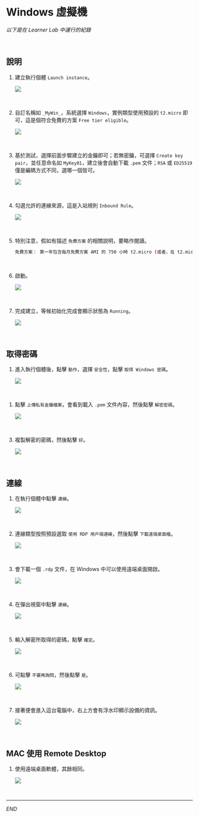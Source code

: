 # Windows 虛擬機

_以下是在 Learner Lab 中運行的紀錄_

<br>

## 說明

1. 建立執行個體 `Launch instance`。

    ![](images/img_71.png)

<br>

2. 自訂名稱如 `_MyWin_`，系統選擇 `Windows`，實例類型使用預設的 `t2.micro` 即可，這是個符合免費的方案 `Free tier eligible`。

    ![](images/img_34.png)

<br>

3. 基於測試，選擇前面步驟建立的金鑰即可；若無密鑰，可選擇 `Create key pair`，並任意命名如 `MyKey01`，建立後會自動下載 `.pem` 文件；`RSA` 或 `ED25519` 僅是編碼方式不同，選哪一個皆可。

    ![](images/img_35.png)

<br>

4. 勾選允許的連線來源，這是入站規則 `Inbound Rule`。

    ![](images/img_36.png)

<br>

5. 特別注意，假如有描述 `免費方案` 的相關説明，要略作閱讀。

    ```bash
    免費方案： 第一年包含每月免費方案 AMI 的 750 小時 t2.micro (或者，在 t2.micro 不可用的區域中則為 t3.micro) 執行個體用量、每月 750 小時公共 IPv4 位址用量、30 GiB EBS 儲存、200 萬個輸入和輸出、1 GB 快照，以及 100 GB 網際網路頻寬。
    ```

<br>

6. 啟動。

    ![](images/img_37.png)

<br>

7. 完成建立，等候初始化完成會顯示狀態為 `Running`。

    ![](images/img_38.png)

<br>

## 取得密碼

1. 進入執行個體後，點擊 `動作`，選擇 `安全性`，點擊 `取得 Windows 密碼`。

    ![](images/img_39.png)

<br>

1. 點擊 `上傳私有金鑰檔案`，會看到載入 `.pem` 文件內容，然後點擊 `解密密碼`。

    ![](images/img_40.png)

<br>

3. 複製解密的密碼，然後點擊 `好`。

    ![](images/img_41.png)

<br>

## 連線

1. 在執行個體中點擊 `連線`。

    ![](images/img_42.png)

<br>

2. 連線類型按照預設選取 `使用 RDP 用戶端連線`，然後點擊 `下載遠端桌面檔`。

    ![](images/img_43.png)

<br>

3. 會下載一個 `.rdp` 文件，在 Windows 中可以使用遠端桌面開啟。

    ![](images/img_44.png)

<br>

4. 在彈出視窗中點擊 `連線`。

    ![](images/img_45.png)

<br>

5. 輸入解密所取得的密碼，點擊 `確定`。

    ![](images/img_46.png)

<br>

6. 可點擊 `不要再詢問`，然後點擊 `是`。

    ![](images/img_47.png)

<br>

7. 接著便會進入這台電腦中，右上方會有浮水印顯示設備的資訊。

    ![](images/img_48.png)

<br>

## MAC 使用 Remote Desktop

1. 使用遠端桌面軟體，其餘相同。

    ![](images/img_49.png)

<br>

___

_END_